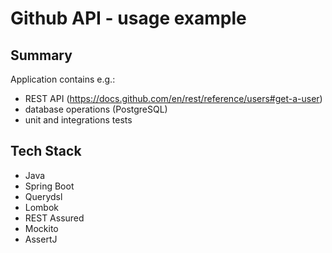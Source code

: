 # Github API - usage example

## Summary

Application contains e.g.:
* REST API (https://docs.github.com/en/rest/reference/users#get-a-user)
* database operations (PostgreSQL)
* unit and integrations tests 


## Tech Stack

* Java
* Spring Boot
* Querydsl
* Lombok
* REST Assured
* Mockito
* AssertJ
